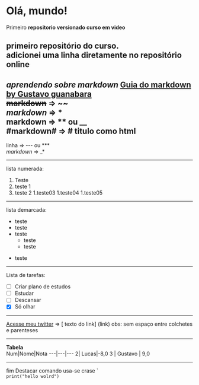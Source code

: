 # Olá, mundo!
 Primeiro **repositorio versionado curso em video**

primeiro repositório do curso.
<br>
adicionei uma linha diretamente no repositório online <br>
---
*aprendendo sobre markdown*
[Guia do markdown by Gustavo guanabara](https://github.com/gustavoguanabara/git-github/blob/master/manuais-PDF/guia-markdown.pdf)
<br>~~markdown~~ => ~~ 
<br>
*markdown* => *
<br>
**markdown** => ** ou __
<br>
#markdown# => # titulo como html
---
linha => --- ou ***
<br>_*markdown*_ => _*
***
lista numerada:
1. Teste
2. teste 1
3. teste 2
   1.teste03
   1.teste04
   1.teste05

***
lista demarcada:

* teste
* teste
* teste
   * teste
   * teste
- teste
---
Lista de tarefas:
- [ ] Criar plano de estudos
- [ ] Estudar
- [ ] Descansar
- [x] Só olhar
***
[Acesse meu twitter](https://twitter.com/luckas_lima96) => [ texto do link] (link) obs: sem espaço entre colchetes e parenteses
***
**Tabela**
<br>
Num|Nome|Nota
---|---|---
2| Lucas|-8,0
3 | Gustavo | 9,0
***
fim
Destacar comando usa-se crase ` <br>
```print("hello wolrd")```
